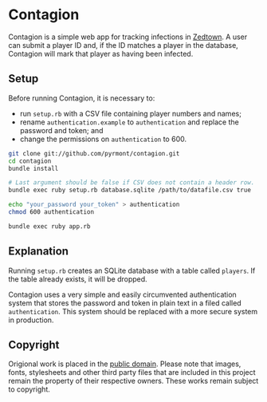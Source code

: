 Contagion
=========

Contagion is a simple web app for tracking infections in [Zedtown](http://www.zedtown.com/). A user can submit a player ID and, if the ID matches a player in the database, Contagion will mark that player as having been infected.

Setup
-----

Before running Contagion, it is necessary to:

* run `setup.rb` with a CSV file containing player numbers and names;
* rename `authentication.example` to `authentication` and replace the password and token; and
* change the permissions on `authentication` to 600.

```bash
git clone git://github.com/pyrmont/contagion.git
cd contagion
bundle install

# Last argument should be false if CSV does not contain a header row.
bundle exec ruby setup.rb database.sqlite /path/to/datafile.csv true

echo "your_password your_token" > authentication
chmod 600 authentication

bundle exec ruby app.rb
```

Explanation
-----------

Running `setup.rb` creates an SQLite database with a table called `players`. If the table already exists, it will be dropped.

Contagion uses a very simple and easily circumvented authentication system that stores the password and token in plain text in a filed called `authentication`. This system should be replaced with a more secure system in production.

Copyright
---------

Origional work is placed in the [public domain](http://creativecommons.org/publicdomain/zero/1.0/). Please note that images, fonts, stylesheets and other third party files that are included in this project remain the property of their respective owners. These works remain subject to copyright.